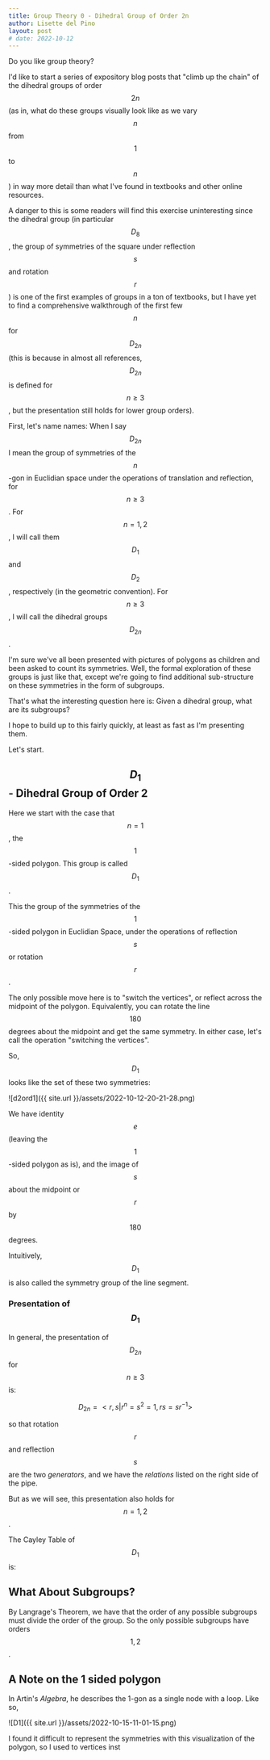 ```yaml
---
title: Group Theory 0 - Dihedral Group of Order 2n
author: Lisette del Pino
layout: post
# date: 2022-10-12
---
```


<script type="text/javascript" async
  src="https://cdn.mathjax.org/mathjax/latest/MathJax.js?config=TeX-MML-AM_CHTML">
</script>

Do you like group theory?

I'd like to start a series of expository blog posts that "climb up the chain" of the dihedral groups of order $$2n$$ (as in, what do these groups visually look like as we vary $$n$$ from $$1$$ to $$n$$) in way more detail than what I've found in textbooks and other online resources. 

A danger to this is some readers will find this exercise uninteresting since the dihedral group (in particular $$D_8$$, the group of symmetries of the square under reflection $$s$$ and rotation $$r$$) is one of the first examples of groups in a ton of textbooks, but I have yet to find a comprehensive walkthrough of the first few $$n$$ for $$D_{2n}$$ (this is because in almost all references, $$D_{2n}$$ is defined for $$n\geq 3$$, but the presentation still holds for lower group orders).

First, let's name names: When I say $$D_{2n}$$ I mean the group of symmetries of the $$n$$-gon in Euclidian space under the operations of translation and reflection, for $$n \geq 3$$. For $$n=1,2$$, I will call them $$D_1$$ and $$D_2$$, respectively (in the geometric convention). For $$n \geq 3$$, I will call the dihedral groups $$D_{2n}$$.

I'm sure we've all been presented with pictures of polygons as children and been asked to count its symmetries. Well, the formal exploration of these groups is just like that, except we're going to find additional sub-structure on these symmetries in the form of subgroups. 

That's what the interesting question here is: Given a dihedral group, what are its subgroups?

I hope to build up to this fairly quickly, at least as fast as I'm presenting them. 

Let's start. 

## $$D_1$$ - Dihedral Group of Order 2

Here we start with the case that $$n=1$$, the $$1$$-sided polygon. This group is called $$D_1$$. 

This the group of the symmetries of the $$1$$-sided polygon in Euclidian Space, under the operations of reflection $$s$$ or rotation $$r$$.

The only possible move here is to "switch the vertices", or reflect across the midpoint of the polygon. Equivalently, you can rotate the line $$180$$ degrees about the midpoint and get the same symmetry. In either case, let's call the operation "switching the vertices".

So, $$D_1$$ looks like the set of these two symmetries:

<!-- ![](/assets/2022-10-12-20-21-28.png) -->

![d2ord1]({{ site.url }}/assets/2022-10-12-20-21-28.png)

We have identity $$e$$ (leaving the $$1$$-sided polygon as is), and the image of $$s$$ about the midpoint or $$r$$ by $$180$$ degrees.

Intuitively, $$D_{1}$$ is also called the symmetry group of the line segment.

### Presentation of $$D_1$$

In general, the presentation of $$D_{2n}$$ for $$n \geq 3$$ is:

$$D_{2n} = <r,s | r^n = s^2 = 1, rs = sr^{-1}>$$

so that rotation $$r$$ and reflection $$s$$ are the two *generators*, and we have the *relations* listed on the right side of the pipe. 

But as we will see, this presentation also holds for $$n=1,2$$.

The Cayley Table of $$D_1$$ is:

<!-- insert cayley table here -->

## What About Subgroups?

By Langrage's Theorem, we have that the order of any possible subgroups must divide the order of the group. So the only possible subgroups have orders $$1,2$$.

<!-- Trivial subgroup of identity -->

## A Note on the $1$ sided polygon

In Artin's *Algebra*, he describes the 1-gon as a single node with a loop. Like so, 

<!-- ![Need to draw this a little nicer...](assets/2022-10-15-11-01-15.png) -->

![D1]({{ site.url }}/assets/2022-10-15-11-01-15.png)

I found it difficult to represent the symmetries with this visualization of the polygon, so I used to vertices inst